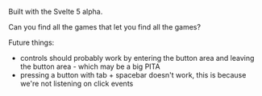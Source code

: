 Built with the Svelte 5 alpha.

Can you find all the games that let you find all the games?

Future things:

- controls should probably work by entering the button area and leaving the button area - which may be a big PITA
- pressing a button with tab + spacebar doesn't work, this is because we're not listening on click events
